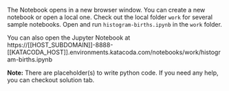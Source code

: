 The Notebook opens in a new browser window. You can create a new notebook or open a local one. Check out the local folder `work` for several sample notebooks. Open and run `histogram-births.ipynb` in the `work` folder.

You can also open the Jupyter Notebook at https://[[HOST_SUBDOMAIN]]-8888-[[KATACODA_HOST]].environments.katacoda.com/notebooks/work/histogram-births.ipynb

**Note:**
There are placeholder(s) to write python code. If you need any help, you can checkout solution tab.